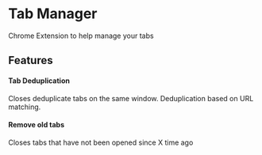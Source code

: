 # Tab Manager

Chrome Extension to help manage your tabs

## Features

#### Tab Deduplication

Closes deduplicate tabs on the same window. Deduplication based on URL matching.

#### Remove old tabs

Closes tabs that have not been opened since X time ago
